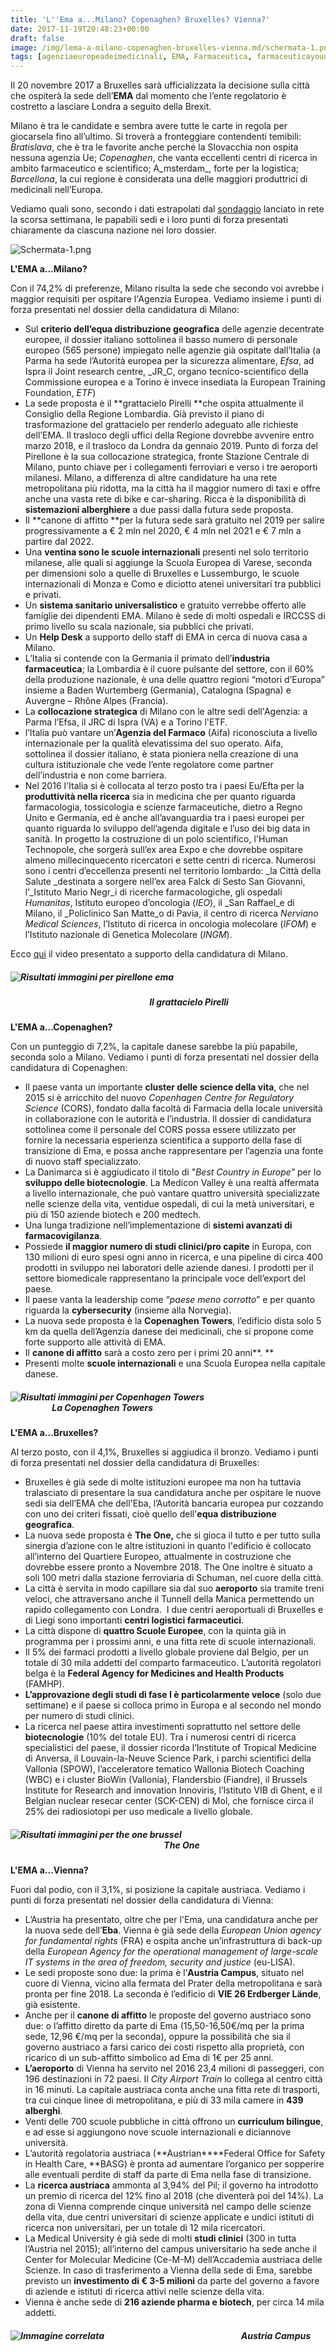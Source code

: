 ```yaml
---
title: 'L''Ema a...Milano? Copenaghen? Bruxelles? Vienna?'
date: 2017-11-19T20:48:23+00:00
draft: false
image: /img/lema-a-milano-copenaghen-bruxelles-vienna.md/schermata-1.png
tags: [agenziaeuropeadeimedicinali, EMA, Farmaceutica, farmaceuticayounger, milano, articoli]
---
```


Il 20 novembre 2017 a Bruxelles sarà ufficializzata la decisione sulla città che ospiterà la sede dell’**EMA** dal momento che l’ente regolatorio è costretto a lasciare Londra a seguito della Brexit.

Milano è tra le candidate e sembra avere tutte le carte in regola per giocarsela fino all’ultimo. Si troverà a fronteggiare contendenti temibili: _Bratislava_, che è tra le favorite anche perché la Slovacchia non ospita nessuna agenzia Ue; _Copenaghen_, che vanta eccellenti centri di ricerca in ambito farmaceutico e scientifico; A_msterdam_, forte per la logistica; _Barcellona_, la cui regione è considerata una delle maggiori produttrici di medicinali nell’Europa.

Vediamo quali sono, secondo i dati estrapolati dal [sondaggio](https://docs.google.com/forms/d/10U1ArkDSOzquKeDYIxaN-vcJRisMO3_1b1ItoUSSa0Q/edit) lanciato in rete la scorsa settimana, le papabili sedi e i loro punti di forza presentati chiaramente da ciascuna nazione nei loro dossier.

![Schermata-1.png](/img/lema-a-milano-copenaghen-bruxelles-vienna.md/schermata-1.png)

**L'EMA a...Milano?**

Con il 74,2% di preferenze, Milano risulta la sede che secondo voi avrebbe i maggior requisiti per ospitare l'Agenzia Europea. Vediamo insieme i punti di forza presentati nel dossier della candidatura di Milano:

*   Sul **criterio dell’equa distribuzione geografica** delle agenzie decentrate europee, il dossier italiano sottolinea il basso numero di personale europeo (565 persone) impiegato nelle agenzie già ospitate dall’Italia (a Parma ha sede l’Autorità europea per la sicurezza alimentare, _Efsa_, ad Ispra il Joint research centre, _JR_C, organo tecnico-scientifico della Commissione europea e a Torino è invece insediata la European Training Foundation, _ETF_)
*   La sede proposta è il **grattacielo Pirelli **che ospita attualmente il Consiglio della Regione Lombardia. Già previsto il piano di trasformazione del grattacielo per renderlo adeguato alle richieste dell’EMA. Il trasloco degli uffici della Regione dovrebbe avvenire entro marzo 2018, e il trasloco da Londra da gennaio 2019. Punto di forza del Pirellone è la sua collocazione strategica, fronte Stazione Centrale di Milano, punto chiave per i collegamenti ferroviari e verso i tre aeroporti milanesi. Milano, a differenza di altre candidature ha una rete metropolitana più ridotta, ma la città ha il maggior numero di taxi e offre anche una vasta rete di bike e car-sharing. Ricca è la disponibilità di **sistemazioni alberghiere** a due passi dalla futura sede proposta.
*   Il **canone di affitto **per la futura sede sarà gratuito nel 2019 per salire progressivamente a € 2 mln nel 2020, € 4 mln nel 2021 e € 7 mln a partire dal 2022.
*   Una **ventina sono le scuole internazionali** presenti nel solo territorio milanese, alle quali si aggiunge la Scuola Europea di Varese, seconda per dimensioni solo a quelle di Bruxelles e Lussemburgo, le scuole internazionali di Monza e Como e diciotto atenei universitari tra pubblici e privati.
*   Un **sistema sanitario universalistico** e gratuito verrebbe offerto alle famiglie dei dipendenti EMA. Milano è sede di molti ospedali e IRCCSS di primo livello su scala nazionale, sia pubblici che privati.
*   Un **Help Desk** a supporto dello staff di EMA in cerca di nuova casa a Milano.
*   L’Italia si contende con la Germania il primato dell’**industria farmaceutica**; la Lombardia è il cuore pulsante del settore, con il 60% della produzione nazionale, è una delle quattro regioni “motori d’Europa” insieme a Baden Wurtemberg (Germania), Catalogna (Spagna) e Auvergne – Rhône Alpes (Francia).
*   La **collocazione strategica** di Milano con le altre sedi dell'Agenzia: a Parma l’Efsa, il JRC di Ispra (VA) e a Torino l'ETF.
*   l’Italia può vantare un’**Agenzia del Farmaco** (Aifa) riconosciuta a livello internazionale per la qualità elevatissima del suo operato. Aifa, sottolinea il dossier italiano, è stata pioniera nella creazione di una cultura istituzionale che vede l’ente regolatore come partner dell’industria e non come barriera.
*   Nel 2016 l'Italia si è collocata al terzo posto tra i paesi Eu/Efta per la **produttività nella ricerca** sia in medicina che per quanto riguarda farmacologia, tossicologia e scienze farmaceutiche, dietro a Regno Unito e Germania, ed è anche all’avanguardia tra i paesi europei per quanto riguarda lo sviluppo dell’agenda digitale e l’uso dei big data in sanità. In progetto la costruzione di un polo scientifico, l'Human Technopole, che sorgerà sull’ex area Expo e che dovrebbe ospitare almeno millecinquecento ricercatori e sette centri di ricerca. Numerosi sono i centri d’eccellenza presenti nel territorio lombardo: _la Città della Salute _destinata a sorgere nell’ex area Falck di Sesto San Giovanni, l’_Istituto Mario Negr_i di ricerche farmacologiche, gli ospedali _Humanitas_, Istituto europeo d’oncologia (_IEO_), il _San Raffael_e di Milano, il _Policlinico San Matte_o di Pavia, il centro di ricerca _Nerviano Medical Sciences_, l’Istituto di ricerca in oncologia molecolare (_IFOM_) e l’Istituto nazionale di Genetica Molecolare (_INGM_).

Ecco [qui](https://www.youtube.com/watch?v=XOpxaE8Qsw8) il video presentato a supporto della candidatura di Milano.

##### ![Risultati immagini per pirellone ema](/img/lema-a-milano-copenaghen-bruxelles-vienna.md/image.jpg&h=350&w=606)

#####                                                                    Il grattacielo Pirelli

**L'EMA a...Copenaghen?**

Con un punteggio di 7,2%, la capitale danese sarebbe la più papabile, seconda solo a Milano. Vediamo i punti di forza presentati nel dossier della candidatura di Copenaghen:

*   Il paese vanta un importante **cluster delle science della vita**, che nel 2015 si è arricchito del nuovo _Copenhagen Centre for Regulatory Science_ (CORS), fondato dalla facoltà di Farmacia della locale università in collaborazione con le autorità e l’industria. Il dossier di candidatura sottolinea come il personale del CORS possa essere utilizzato per fornire la necessaria esperienza scientifica a supporto della fase di transizione di Ema, e possa anche rappresentare per l’agenzia una fonte di nuovo staff specializzato.
*   La Danimarca si è aggiudicato il titolo di "_Best Country in Europe"_ per lo **sviluppo delle biotecnologie**. La Medicon Valley è una realtà affermata a livello internazionale, che può vantare quattro università specializzate nelle scienze della vita, ventidue ospedali, di cui la metà universitari, e più di 150 aziende biotech e 200 medtech.
*   Una lunga tradizione nell’implementazione di **sistemi avanzati di farmacovigilanza**.
*   Possiede **il maggior numero di studi clinici/pro capite** in Europa, con 130 milioni di euro spesi ogni anno in ricerca, e una pipeline di circa 400 prodotti in sviluppo nei laboratori delle aziende danesi. I prodotti per il settore biomedicale rappresentano la principale voce dell’export del paese.
*   Il paese vanta la leadership come “_paese meno corrotto_” e per quanto riguarda la **cybersecurity** (insieme alla Norvegia).
*   La nuova sede proposta è la **Copenaghen Towers**, l’edificio dista solo 5 km da quella dell’Agenzia danese dei medicinali, che si propone come forte supporto alle attività di EMA.
*   Il **canone di affitto** sarà a costo zero per i primi 20 anni**. **
*   Presenti molte **scuole internazionali** e una Scuola Europea nella capitale danese.

##### ![Risultati immagini per Copenhagen Towers](/img/lema-a-milano-copenaghen-bruxelles-vienna.md/crown-plaza.jpg?itok=gxl6F9WK)                                                                              La Copenaghen Towers

**L'EMA a...Bruxelles?**

Al terzo posto, con il 4,1%, Bruxelles si aggiudica il bronzo. Vediamo i punti di forza presentati nel dossier della candidatura di Bruxelles:

*   Bruxelles è già sede di molte istituzioni europee ma non ha tuttavia tralasciato di presentare la sua candidatura anche per ospitare le nuove sedi sia dell’EMA che dell'Eba, l’Autorità bancaria europea pur cozzando con uno dei criteri fissati, cioè quello dell'**equa distribuzione geografica**.
*   La nuova sede proposta è **The One,** che si gioca il tutto e per tutto sulla sinergia d’azione con le altre istituzioni in quanto l'edificio è collocato all’interno del Quartiere Europeo, attualmente in costruzione che dovrebbe essere pronto a Novembre 2018. The One inoltre è situato a soli 100 metri dalla stazione ferroviaria di Schuman, nel cuore della città.
*   La città è servita in modo capillare sia dal suo **aeroporto** sia tramite treni veloci, che attraversano anche il Tunnell della Manica permettendo un rapido collegamento con Londra.  I due centri aeroportuali di Bruxelles e di Liegi sono importanti **centri logistici farmaceutici**.
*   La città dispone di **quattro Scuole Europee**, con la quinta già in programma per i prossimi anni, e una fitta rete di scuole internazionali.
*   Il 5% dei farmaci prodotti a livello globale proviene dal Belgio, per un totale di 30 mila addetti del comparto farmaceutico. L’autorità regolatori belga è la **Federal Agency for Medicines and Health Products** (FAMHP).
*   **L’approvazione degli studi di fase I è particolarmente veloce** (solo due settimane) e il paese si colloca primo in Europa e al secondo nel mondo per numero di studi clinici.
*   La ricerca nel paese attira investimenti soprattutto nel settore delle **biotecnologie** (10% del totale EU). Tra i numerosi centri di ricerca specialistici del paese, il dossier ricorda l’Institute of Tropical Medicine di Anversa, il Louvain-la-Neuve Science Park, i parchi scientifici della Vallonia (SPOW), l’acceleratore tematico Wallonia Biotech Coaching (WBC) e i cluster BioWin (Vallonia), Flandersbio (Fiandre), il Brussels Institute for Research and innovation Innoviris, l’Istituto VIB di Ghent, e il Belgian nuclear resecar center (SCK-CEN) di Mol, che fornisce circa il 25% dei radiosiotopi per uso medicale a livello globale.

##### ![Risultati immagini per the one brussel](/img/lema-a-milano-copenaghen-bruxelles-vienna.md/1402565781_p631-a.jpg)                                                                          The One

**L'EMA a...Vienna?**

Fuori dal podio, con il 3,1%, si posizione la capitale austriaca. Vediamo i punti di forza presentati nel dossier della candidatura di Vienna:

*   L’Austria ha presentato, oltre che per l'Ema, una candidatura anche per la nuova sede dell’**Eba**. Vienna è già sede della _European Union agency for fundamental rights_ (FRA) e ospita anche un’infrastruttura di back-up della _European Agency for the operational management of large-scale IT systems in the area of freedom, security and justice_ (eu-LISA).
*   Le sedi proposte sono due: la prima è l’**Austria Campus**, situato nel cuore di Vienna, vicino alla fermata del Prater della metropolitana e sarà pronta per fine 2018. La seconda è l’edificio di **VIE 26 Erdberger Lände**, già esistente.
*   Anche per il **canone di affitto** le proposte del governo austriaco sono due: o l’affitto diretto da parte di Ema (15,50-16,50€/mq per la prima sede, 12,96 €/mq per la seconda), oppure la possibilità che sia il governo austriaco a farsi carico dei costi rispetto alla proprietà, con ricarico di un sub-affitto simbolico ad Ema di 1€ per 25 anni.
*   **L’aeroporto** di Vienna ha servito nel 2016 23,4 milioni di passeggeri, con 196 destinazioni in 72 paesi. Il _City Airport Train_ lo collega al centro città in 16 minuti. La capitale austriaca conta anche una fitta rete di trasporti, tra cui cinque linee di metropolitana, e più di 33 mila camere in **439 alberghi**.
*   Venti delle 700 scuole pubbliche in città offrono un **curriculum bilingue**, e ad esse si aggiungono nove scuole internazionali e diciannove università.
*   L’autorità regolatoria austriaca (**Austrian****Federal Office for Safety in Health Care, **BASG) è pronta ad aumentare l’organico per sopperire alle eventuali perdite di staff da parte di Ema nella fase di transizione.
*   La **ricerca austriaca** ammonta al 3,94% del Pil; il governo ha introdotto un premio di ricerca del 12% fino al 2018 (che diventerà poi del 14%). La zona di Vienna comprende cinque università nel campo delle scienze della vita, due centri universitari di scienze applicate e undici istituti di ricerca non universitari, per un totale di 12 mila ricercatori.
*   La Medical University è già sede di molti **studi clinici** (300 in tutta l’Austria nel 2015); all’interno del campus universitario ha sede anche il Center for Molecular Medicine (Ce-M-M) dell’Accademia austriaca delle Scienze. In caso di trasferimento a Vienna della sede di Ema, sarebbe previsto un **investimento di € 3-5 milioni** da parte del governo a favore di aziende e istituti di ricerca attivi nelle scienze della vita.
*   Vienna è anche sede di **216 aziende pharma e biotech**, per circa 14 mila addetti.

##### ![Immagine correlata](/img/lema-a-milano-copenaghen-bruxelles-vienna.md/AC_2016_03-16_COM_VIS_XL_HauptBaufeldueberblick_UCBA_ROOMZ_AUSTRIA-CAMPUS_cSIGNA.jpg)                                                                  Austria Campus